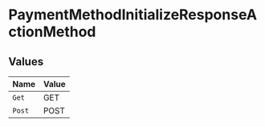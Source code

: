 # PaymentMethodInitializeResponseActionMethod


## Values

| Name   | Value  |
| ------ | ------ |
| `Get`  | GET    |
| `Post` | POST   |